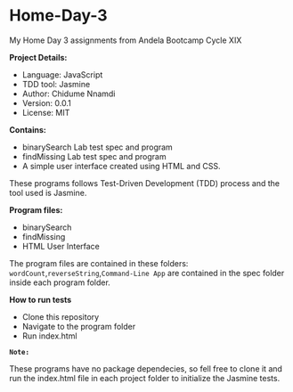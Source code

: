 # Home-Day-3

My Home Day 3 assignments from Andela Bootcamp Cycle XIX

<b>Project Details:</b>
<ul>
<li>Language: JavaScript</li>
<li>TDD tool: Jasmine</li>
<li>Author: Chidume Nnamdi</li>
<li>Version: 0.0.1</li>
<li>License: MIT</li>
</ul>


<b>Contains:</b>
<ul>
<li>binarySearch Lab test spec and program</li>
<li>findMissing Lab test spec and program</li>
<li>A simple user interface created using HTML and CSS.</li>
</ul>

These programs follows Test-Driven Development (TDD) process and the tool used is Jasmine.

<b>Program files:</b>
<ul>
<li>binarySearch</li>
<li>findMissing</li>
<li>HTML User Interface</li>
</ul>
The program files are contained in these folders: <code>wordCount</code>,<code>reverseString</code>,<code>Command-Line App</code> are contained in the spec folder inside each program folder.

<b>How to run tests</b>
<ul>
<li>Clone this repository</li>
<li>Navigate to the program folder</li>
<li>Run index.html</li>
</ul>

<code><b>Note:</b></code>

These programs have no package dependecies, so fell free to clone it and run the index.html file in each project folder to initialize the Jasmine tests.
